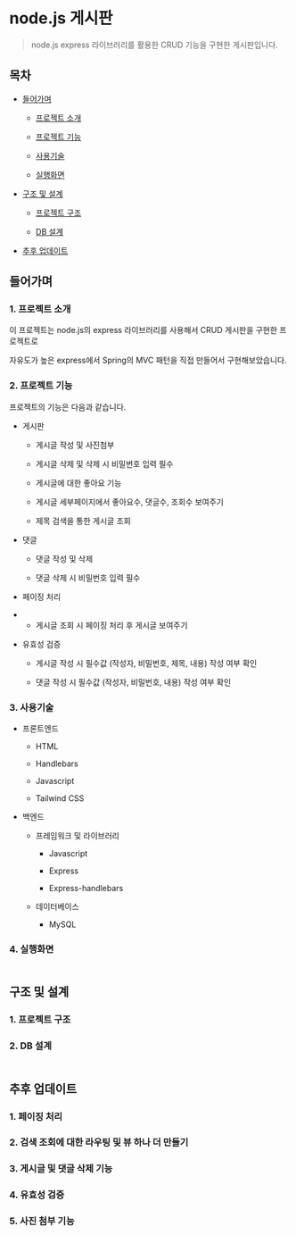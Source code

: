 # node.js 게시판
> node.js express 라이브러리를 활용한 CRUD 기능을 구현한 게시판입니다.

## 목차

- [들어가며](#들어가며)

  - [프로젝트 소개](#1-프로젝트-소개)
  
  - [프로젝트 기능](#2-프로젝트-기능)
  
  - [사용기술](#3-사용기술)
    
  - [실행화면](#4-실행화면)
  
- [구조 및 설계](#구조-및-설계)

  - [프로젝트 구조](#1-프로젝트-구조)

  - [DB 설계](#2-db-설계)
  
- [추후 업데이트](#추후-업데이트)


## 들어가며
### 1. 프로젝트 소개

이 프로젝트는 node.js의 express 라이브러리를 사용해서 CRUD 게시판을 구현한 프로젝트로

자유도가 높은 express에서 Spring의 MVC 패턴을 직접 만들어서 구현해보았습니다.

### 2. 프로젝트 기능

프로젝트의 기능은 다음과 같습니다.

- 게시판

  - 게시글 작성 및 사진첨부

  - 게시글 삭제 및 삭제 시 비밀번호 입력 필수

  - 게시글에 대한 좋아요 기능
 
  - 게시글 세부페이지에서 좋아요수, 댓글수, 조회수 보여주기
 
  - 제목 검색을 통한 게시글 조회

- 댓글

  - 댓글 작성 및 삭제
 
  - 댓글 삭제 시 비밀번호 입력 필수
 
- 페이징 처리
- 
  - 게시글 조회 시 페이징 처리 후 게시글 보여주기

- 유효성 검증

  - 게시글 작성 시 필수값 (작성자, 비밀번호, 제목, 내용) 작성 여부 확인
 
  - 댓글 작성 시 필수값 (작성자, 비밀번호, 내용) 작성 여부 확인

### 3. 사용기술

- 프론트엔드
 
  - HTML
  
  - Handlebars
  
  - Javascript
  
  - Tailwind CSS
  
- 백엔드

  - 프레임워크 및 라이브러리
  
    - Javascript
    
    - Express
    
    - Express-handlebars
    
  - 데이터베이스
  
    - MySQL
  
    
### 4. 실행화면 <br/><br/>


## 구조 및 설계

### 1. 프로젝트 구조

### 2. DB 설계 <br/><br/>


## 추후 업데이트

### 1. 페이징 처리

### 2. 검색 조회에 대한 라우팅 및 뷰 하나 더 만들기

### 3. 게시글 및 댓글 삭제 기능 

### 4. 유효성 검증

### 5. 사진 첨부 기능


